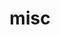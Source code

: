 ---
layout: page
title: misc
nav: true
dropdown: true
children:
    - title: Picxel
      permalink: siril.me/picxel/
---
